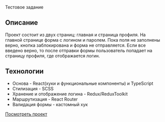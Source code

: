 Тестовое задание

## Описание
Проект состоит из двух страниц: главная и страница профиля. На главной странице форма с логином и паролем. Пока поля не заполнены верно, кнопка заблокирована и форма не отправляется. Если все введено верно, то после отправки формы пользователь попадает на страницу профиля, где отображается логин.

## Технологии
* Основа - React(хуки и функциональные компоненты) и TypeScript
* Стилизация - SCSS
* Хранение и отображение логина - Redux/ReduxToolkit
* Маршрутизация - React Router
* Валидация формы - кастомный хук

[Посмотреть проект](https://kohanniy-login-form.netlify.app/)
